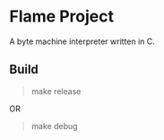 # Flame Project

A byte machine interpreter written in C.

## Build

> make release

OR

> make debug
